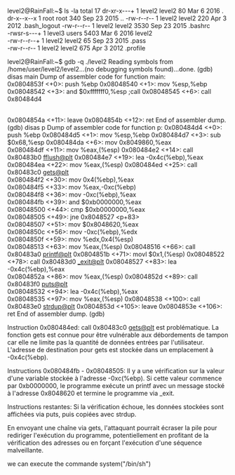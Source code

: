 level2@RainFall:~$ ls -la
total 17
dr-xr-x---+ 1 level2 level2   80 Mar  6  2016 .
dr-x--x--x  1 root   root    340 Sep 23  2015 ..
-rw-r--r--  1 level2 level2  220 Apr  3  2012 .bash_logout
-rw-r--r--  1 level2 level2 3530 Sep 23  2015 .bashrc     
-rwsr-s---+ 1 level3 users  5403 Mar  6  2016 level2      
-rw-r--r--+ 1 level2 level2   65 Sep 23  2015 .pass       
-rw-r--r--  1 level2 level2  675 Apr  3  2012 .profile

level2@RainFall:~$ gdb -q ./level2
Reading symbols from /home/user/level2/level2...(no debugging symbols found)...done.
(gdb) disas main
Dump of assembler code for function main:      
   0x0804853f <+0>:     push   %ebp
   0x08048540 <+1>:     mov    %esp,%ebp       
   0x08048542 <+3>:     and    $0xfffffff0,%esp
   ;call
   0x08048545 <+6>:     call   0x80484d4 <p>   
   0x0804854a <+11>:    leave
   0x0804854b <+12>:    ret
End of assembler dump.
(gdb) disas p
Dump of assembler code for function p:
   0x080484d4 <+0>:     push   %ebp
   0x080484d5 <+1>:     mov    %esp,%ebp
   0x080484d7 <+3>:     sub    $0x68,%esp
   0x080484da <+6>:     mov    0x8049860,%eax        
   0x080484df <+11>:    mov    %eax,(%esp)
   0x080484e2 <+14>:    call   0x80483b0 <fflush@plt>
   0x080484e7 <+19>:    lea    -0x4c(%ebp),%eax      
   0x080484ea <+22>:    mov    %eax,(%esp)
   0x080484ed <+25>:    call   0x80483c0 <gets@plt>  
   0x080484f2 <+30>:    mov    0x4(%ebp),%eax        
   0x080484f5 <+33>:    mov    %eax,-0xc(%ebp)       
   0x080484f8 <+36>:    mov    -0xc(%ebp),%eax       
   0x080484fb <+39>:    and    $0xb0000000,%eax      
   0x08048500 <+44>:    cmp    $0xb0000000,%eax      
   0x08048505 <+49>:    jne    0x8048527 <p+83>      
   0x08048507 <+51>:    mov    $0x8048620,%eax       
   0x0804850c <+56>:    mov    -0xc(%ebp),%edx       
   0x0804850f <+59>:    mov    %edx,0x4(%esp)        
   0x08048513 <+63>:    mov    %eax,(%esp)
   0x08048516 <+66>:    call   0x80483a0 <printf@plt>
   0x0804851b <+71>:    movl   $0x1,(%esp)
   0x08048522 <+78>:    call   0x80483d0 <_exit@plt> 
   0x08048527 <+83>:    lea    -0x4c(%ebp),%eax      
   0x0804852a <+86>:    mov    %eax,(%esp)
   0x0804852d <+89>:    call   0x80483f0 <puts@plt>  
   0x08048532 <+94>:    lea    -0x4c(%ebp),%eax      
   0x08048535 <+97>:    mov    %eax,(%esp)
   0x08048538 <+100>:   call   0x80483e0 <strdup@plt>
   0x0804853d <+105>:   leave
   0x0804853e <+106>:   ret
End of assembler dump.
(gdb)


Instruction 0x080484ed: call 0x80483c0 <gets@plt> est problématique. La fonction gets est connue pour être vulnérable aux débordements de tampon car elle ne limite pas la quantité de données entrées par l'utilisateur. L'adresse de destination pour gets est stockée dans un emplacement à -0x4c(%ebp).

Instructions 0x080484fb - 0x08048505: Il y a une vérification sur la valeur d'une variable stockée à l'adresse -0xc(%ebp). Si cette valeur commence par 0xb0000000, le programme exécute un printf avec un message stocké à l'adresse 0x8048620 et termine le programme via _exit.

Instructions restantes: Si la vérification échoue, les données stockées sont affichées via puts, puis copiées avec strdup.

En envoyant une chaîne via gets, l'attaquant pourrait écraser la pile pour rediriger l'exécution du programme, potentiellement en profitant de la vérification des adresses ou en forçant l'exécution d'une séquence malveillante.

we can execute the commande system("/bin/sh")